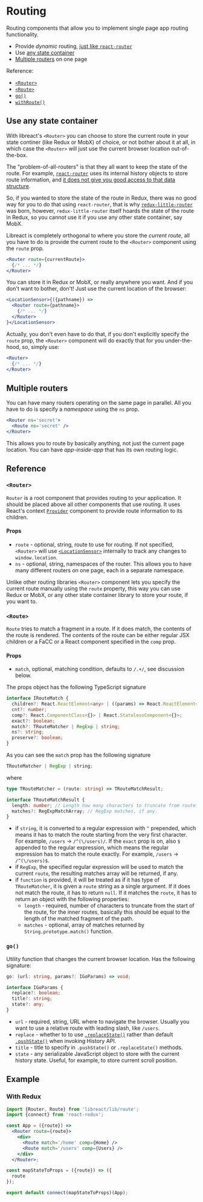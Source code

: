 # Routing

Routing components that allow you to implement single page app routing functionality.

  - Provide *dynamic* routing, [just like `react-router`](https://reacttraining.com/react-router/core/guides/philosophy/dynamic-routing)
  - Use [any state container](#use-any-state-container)
  - [Multiple routers](#multiple-routers) on one page

Reference:

  - [`<Router>`](#router)
  - [`<Route>`](#route)
  - [`go()`](#go)
  - [`withRoute()`](#withroute)


## Use any state container

With libreact's `<Router>` you can choose to store the current route in your state continer (like Redux or MobX) of
choice, or not bother about it at all, in which case the `<Router>` will just use the current browser location out-of-the-box.

The "problem-of-all-routers" is that they all want to keep the state of the route. For example, [`react-router`](https://reacttraining.com/react-router/) uses
its internal history objects to store route information, and [it does not give you good access to that data structure](http://formidable.com/blog/2016/07/11/let-the-url-do-the-talking-part-1-the-pain-of-react-router-in-redux/).

So, if you wanted to store the state of the route in Redux, there was no good way for you to do that using `react-router`, that is why
[`redux-little-router`](https://github.com/FormidableLabs/redux-little-router) was born, however, `redux-little-router` itself hoards the
state of the route in Redux, so you cannot use it if you use any other state container, say MobX.

Libreact is completely orthogonal to where you store the *current route*, all you have to do is provide the current route to the `<Router>`
component using the `route` prop.

```jsx
<Router route={currentRoute}>
  {/* ... */}
</Router>
```

You can store it in Redux or MobX, or really anywhere you want. And if you don't want to bother, don't! Just use the current location of the browser:

```jsx
<LocationSensor>{({pathname}) =>
  <Router route={pathname}>
    {/* ... */}
  </Router>
}</LocationSensor>
```

Actually, you don't even have to do that, if you don't explicitly specify the `route` prop, the `<Router>` component will do exactly that for you under-the-hood,
so, simply use:

```jsx
<Router>
  {/* ... */}
</Router>
```


## Multiple routers

You can have many routers operating on the same page in parallel. All you have to do is specify a *namespace* using the `ns` prop.

```jsx
<Router ns='secret'>
  <Route ns='secret' />
</Router>
```

This allows you to route by basically anything, not just the current page location. You can have *app-inside-app* that has its
own routing logic.


## Reference

### `<Router>`

`Router` is a root component that provides routing to your application. It should be placed above all other components
that use routing. It uses React's context [`Provider`](./context.md#provider) component to provide route information to
its children.

#### Props

  - `route` - optional, string, route to use for routing. If not specified, `<Router>` will use
  [`<LocationSensor>`](./LocationSensor.md) internally to track any changes to `window.location`.
  - `ns` - optional, string, namespaces of the router. This allows you to have many different routers
  on one page, each in a separate namespace.

Unlike other routing libraries `<Router>` component lets you specify the current route manually using the `route` property,
this way you can use Redux or MobX, or any other state container library to store your route, if you want to.


### `<Route>`

`Route` tries to match a fragment in a route. If it does match, the contents of the route is rendered. The contents of the route
can be either regular JSX children or a FaCC or a React component specified in the `comp` prop.


#### Props

  - `match`, optional, matching condition, defaults to `/.+/`, see discussion below.

The props object has the following TypeScript signature

```ts
interface IRouteMatch {
  children?: React.ReactElement<any> | ((params) => React.ReactElement<any>);
  cnt?: number;
  comp?: React.ComponentClass<{}> | React.StatelessComponent<{}>;
  exact?: boolean;
  match?: TRouteMatcher | RegExp | string;
  ns?: string;
  preserve?: boolean;
}
```


As you can see the `match` prop has the following signature

```ts
TRouteMatcher | RegExp | string;
```

where

```ts
type TRouteMatcher = (route: string) => TRouteMatchResult;

interface TRouteMatchResult {
  length: number; // Length how many characters to truncate from route.
  matches?: RegExpMatchArray; // RegExp matches, if any.
}
```

  - if `string`, it is converted to a regular expression with `^` prepended, which means it has to match the route starting from
  the very first character. For example, `/users` -> `/^(\/users)/`. If the `exact` prop is on, also `$` appended to the regular
  expression, which means the regular expression has to match the route exactly. For example, `/users` -> `/^(\/users)$`.
  - if `RegExp`, the specified regular expression will be used to match the current `route`, the resulting matches array will be
  returned, if any.
  - if `function` is provided, it will be treated as if it has type of `TRouteMatcher`, it is given a `route` string as a
  single argument. If it does not match the route, it has to return `null`. If it matches the `route`, it has to return an object
  with the following properties:
     - `length` - required, number of characters to truncate from the start of the route, for the inner routes, basically this should be
     equal to the length of the matched fragment of the path.
     - `matches` - optional, array of matches returned by `String.prototype.match()` function.


### `go()`

Utility function that changes the current browser location. Has the following signature:

```ts
go: (url: string, params?: IGoParams) => void;

interface IGoParams {
  replace?: boolean;
  title?: string;
  state?: any;
}
```

  - `url` - required, string, URL where to navigate the browser. Usually you want to use a relative route with leading slash, like `/users`.
  - `replace` - whether to to use [`.replaceState()`](https://developer.mozilla.org/en-US/docs/Web/API/History_API#The_replaceState()_method)
  rather than default [`.pushState()`](https://developer.mozilla.org/en-US/docs/Web/API/History_API#The_pushState()_method) when invoking History API.
  - `title` - title to specify in `.pushState()` or `.replaceState()` methods.
  - `state` - any serializable JavaScript object to store with the current history state. Useful, for example, to store current scroll position.


## Example

### With Redux

```jsx
import {Router, Route} from 'libreact/lib/route';
import {connect} from 'react-redux';

const App = ({route}) =>
  <Router route={route}>
    <div>
      <Route match='/home' comp={Home} />
      <Route match='/users' comp={Users} />
    </div>
  </Router>;

const mapStateToProps = ({route}) => ({
  route
});

export default connect(mapStateToProps)(App);
```
